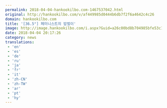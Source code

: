 ```yaml
---
permalink: 2018-04-04-hankookilbo.com-1467537042.html
original: http://hankookilbo.com/v/af449985d0444b6db7f2f6a4642c4c26
domain: hankookilbo.com
title: '[36.5°] 페미니스트의 밥벌이'
image: http://image.hankookilbo.com/i.aspx?Guid=a26c00bd8b704985bfe53c100bf902eb&Month=201804&size=980
date: 2018-04-04 20:17:26
category: news
translations: 
 - 'en'
 - 'es'
 - 'de'
 - 'ru'
 - 'ja'
 - 'fr'
 - 'it'
 - 'zh-CN'
 - 'zh-TW'
 - 'ar'
 - 'pt'
 - 'hy'
---
```


